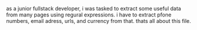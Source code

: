 as a junior fullstack developer, i was tasked to extract some useful data from many pages using regural expressions.
i have to extract pfone numbers, email adress, urls, and currency from that. thats all about this file.
